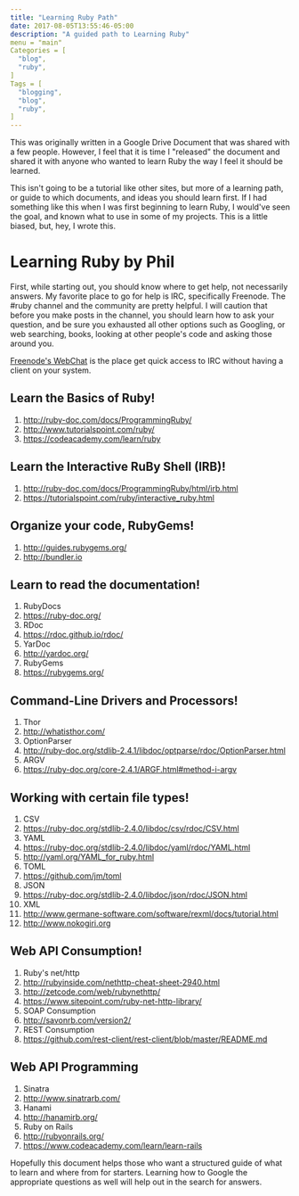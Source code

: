 ```yaml
---
title: "Learning Ruby Path"
date: 2017-08-05T13:55:46-05:00
description: "A guided path to Learning Ruby"
menu = "main"
Categories = [
  "blog",
  "ruby",
]
Tags = [
  "blogging",
  "blog",
  "ruby",
]
---
```


This was originally written in a Google Drive Document that was shared with a few people. However, I feel that it is time I "released" the document and shared it with anyone who wanted to learn Ruby the way I feel it should be learned. 

This isn't going to be a tutorial like other sites, but more of a learning path, or guide to which documents, and ideas you should learn first. If I had something like this when I was first beginning to learn Ruby, I would've seen the goal, and known what to use in some of my projects. This is a little biased, but, hey, I wrote this. 

# Learning Ruby by Phil

First, while starting out, you should know where to get help, not necessarily answers. My favorite place to go for help is IRC, specifically Freenode. The #ruby channel and the community are pretty helpful. I will caution that before you make posts in the channel, you should learn how to ask your question, and be sure you exhausted all other options such as Googling, or web searching, books, looking at other people's code and asking those around you. 

[Freenode's WebChat](http://webchat.freenode.net/?channels=%23ruby%2C%23ruby-community%2C%23ruby-offtopic&uio=d4) is the place get quick access to IRC without having a client on your system. 

## Learn the Basics of Ruby!

1. http://ruby-doc.com/docs/ProgrammingRuby/
2. http://www.tutorialspoint.com/ruby/
3. https://codeacademy.com/learn/ruby

## Learn the Interactive RuBy Shell (IRB)!

1. http://ruby-doc.com/docs/ProgrammingRuby/html/irb.html
2. https://tutorialspoint.com/ruby/interactive_ruby.html

## Organize your code, RubyGems!

1. http://guides.rubygems.org/
2. http://bundler.io

## Learn to read the documentation!

1. RubyDocs
  1. https://ruby-doc.org/
2. RDoc
  1. https://rdoc.github.io/rdoc/
3. YarDoc
  1. http://yardoc.org/
4. RubyGems
  1. https://rubygems.org/

## Command-Line Drivers and Processors!

1. Thor
  1. http://whatisthor.com/
2. OptionParser
  1. http://ruby-doc.org/stdlib-2.4.1/libdoc/optparse/rdoc/OptionParser.html
3. ARGV
  1. https://ruby-doc.org/core-2.4.1/ARGF.html#method-i-argv

## Working with certain file types!

1. CSV
  1. https://ruby-doc.org/stdlib-2.4.0/libdoc/csv/rdoc/CSV.html
2. YAML
  1. https://ruby-doc.org/stdlib-2.4.0/libdoc/yaml/rdoc/YAML.html
  2. http://yaml.org/YAML_for_ruby.html
3. TOML
  1. https://github.com/jm/toml
4. JSON
  1. https://ruby-doc.org/stdlib-2.4.0/libdoc/json/rdoc/JSON.html
5. XML
  1. http://www.germane-software.com/software/rexml/docs/tutorial.html
  2. http://www.nokogiri.org

## Web API Consumption!

1. Ruby's net/http
  1. http://rubyinside.com/nethttp-cheat-sheet-2940.html
  2. http://zetcode.com/web/rubynethttp/
  3. https://www.sitepoint.com/ruby-net-http-library/
2. SOAP Consumption
  1. http://savonrb.com/version2/
3. REST Consumption
  2. https://github.com/rest-client/rest-client/blob/master/README.md

## Web API Programming

1. Sinatra
  1. http://www.sinatrarb.com/
2. Hanami
  1. http://hanamirb.org/
3. Ruby on Rails
  1. http://rubyonrails.org/
  2. https://www.codeacademy.com/learn/learn-rails

Hopefully this document helps those who want a structured guide of what to learn and where from for starters. Learning how to Google the appropriate questions as well will help out in the search for answers. 
